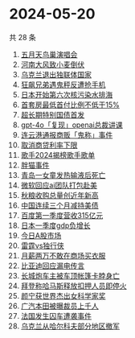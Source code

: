# 2024-05-20

共 28 条

<!-- BEGIN -->
<!-- 最后更新时间 Mon May 20 2024 16:16:56 GMT+0800 (China Standard Time) -->

1. [五月天鸟巢演唱会](https://www.zhihu.com/search?q=五月天鸟巢演唱会)
1. [河南大风致小麦倒伏](https://www.zhihu.com/search?q=河南大风致小麦倒伏)
1. [乌克兰退出独联体国家](https://www.zhihu.com/search?q=乌克兰退出独联体国家)
1. [狂飙兄弟遇鬼秤反遭抢手机](https://www.zhihu.com/search?q=狂飙兄弟遇鬼秤反遭抢手机)
1. [日本开始第六次核污染水排海](https://www.zhihu.com/search?q=日本开始第六次核污染水排海)
1. [首套房最低首付比例不低于15%](https://www.zhihu.com/search?q=首套房最低首付比例不低于15%)
1. [超长期特别国债首发](https://www.zhihu.com/search?q=超长期特别国债首发)
1. [gpt-4o「复现」openai总裁讲课](https://www.zhihu.com/search?q=gpt-4o「复现」openai总裁讲课)
1. [连云港通报商贩「鬼称」事件](https://www.zhihu.com/search?q=连云港通报商贩「鬼称」事件)
1. [取消商贷利率下限](https://www.zhihu.com/search?q=取消商贷利率下限)
1. [歌手2024揭榜歌手歌单](https://www.zhihu.com/search?q=歌手2024揭榜歌手歌单)
1. [胖猫事件](https://www.zhihu.com/search?q=胖猫事件)
1. [青岛一女童发热输液后死亡](https://www.zhihu.com/search?q=青岛一女童发热输液后死亡)
1. [微软回应ai团队打包赴美](https://www.zhihu.com/search?q=微软回应ai团队打包赴美)
1. [秋粮收购总量创近年新高](https://www.zhihu.com/search?q=秋粮收购总量创近年新高)
1. [中国连续三个月减持美债](https://www.zhihu.com/search?q=中国连续三个月减持美债)
1. [百度第一季度营收315亿元](https://www.zhihu.com/search?q=百度第一季度营收315亿元)
1. [日本一季度gdp负增长](https://www.zhihu.com/search?q=日本一季度gdp负增长)
1. [今日A股市场](https://www.zhihu.com/search?q=今日A股市场)
1. [雷霆vs独行侠](https://www.zhihu.com/search?q=雷霆vs独行侠)
1. [月薪两万不敢在商场买衣服](https://www.zhihu.com/search?q=月薪两万不敢在商场买衣服)
1. [比亚迪回应漏电传言](https://www.zhihu.com/search?q=比亚迪回应漏电传言)
1. [长城炮车主被车顶帐篷卡脖身亡](https://www.zhihu.com/search?q=长城炮车主被车顶帐篷卡脖身亡)
1. [拜登称哈马斯释放扣押人员即停火](https://www.zhihu.com/search?q=拜登称哈马斯释放扣押人员即停火)
1. [颜宁获世界杰出女科学家奖](https://www.zhihu.com/search?q=颜宁获世界杰出女科学家奖)
1. [广汽本田被曝裁员上千人](https://www.zhihu.com/search?q=广汽本田被曝裁员上千人)
1. [法国发生囚车遭袭事件](https://www.zhihu.com/search?q=法国发生囚车遭袭事件)
1. [乌克兰从哈尔科夫部分地区撤军](https://www.zhihu.com/search?q=乌克兰从哈尔科夫部分地区撤军)

<!-- END -->
